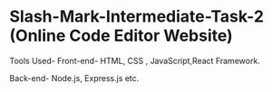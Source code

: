 # Slash-Mark-Intermediate-Task-2 (Online Code Editor Website)

Tools Used- 
Front-end- HTML, CSS , JavaScript,React Framework.

Back-end- Node.js, Express.js etc.
